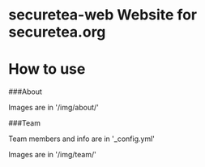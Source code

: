 securetea-web
Website for securetea.org
====================

# How to use

###About

Images are in '/img/about/'

###Team

Team members and info are in '_config.yml'

Images are in '/img/team/'
